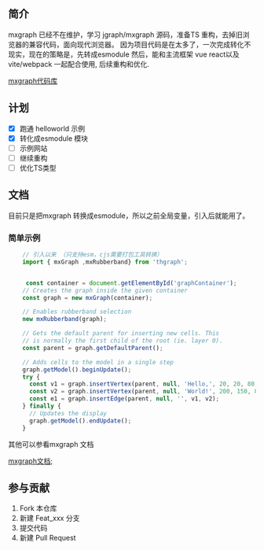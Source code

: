 ## 简介

mxgraph 已经不在维护，学习 jgraph/mxgraph 源码，准备TS 重构，去掉旧浏览器的兼容代码，面向现代浏览器。
因为项目代码是在太多了，一次完成转化不现实，现在的策略是，先转成esmodule 然后，能和主流框架 vue react以及vite/webpack 一起配合使用, 后续重构和优化. 

[mxgraph代码库](https://github.com/jgraph/mxgraph-js)


## 计划

- [x] 跑通 helloworld 示例
- [x] 转化成esmodule 模块
- [ ] 示例网站
- [ ] 继续重构
- [ ] 优化TS类型

## 文档
目前只是把mxgraph 转换成esmodule，所以之前全局变量，引入后就能用了。

### 简单示例

``` javascript
    // 引入以来 （只支持esm，cjs需要打包工具转换）
    import { mxGraph ,mxRubberband} from 'thgraph';


     const container = document.getElementById('graphContainer');
    // Creates the graph inside the given container
    const graph = new mxGraph(container);

    // Enables rubberband selection
    new mxRubberband(graph);

    // Gets the default parent for inserting new cells. This
    // is normally the first child of the root (ie. layer 0).
    const parent = graph.getDefaultParent();

    // Adds cells to the model in a single step
    graph.getModel().beginUpdate();
    try {
      const v1 = graph.insertVertex(parent, null, 'Hello,', 20, 20, 80, 30);
      const v2 = graph.insertVertex(parent, null, 'World!', 200, 150, 80, 30);
      const e1 = graph.insertEdge(parent, null, '', v1, v2);
    } finally {
      // Updates the display
      graph.getModel().endUpdate();
    }

```


其他可以参看mxgraph 文档

[mxgraph文档](https://jgraph.github.io/mxgraph/);



## 参与贡献

1.  Fork 本仓库
2.  新建 Feat_xxx 分支
3.  提交代码
4.  新建 Pull Request





